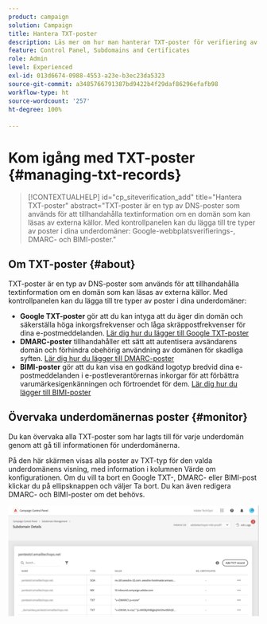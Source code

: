 ```yaml
---
product: campaign
solution: Campaign
title: Hantera TXT-poster
description: Läs mer om hur man hanterar TXT-poster för verifiering av domänägarskap.
feature: Control Panel, Subdomains and Certificates
role: Admin
level: Experienced
exl-id: 013d6674-0988-4553-a23e-b3ec23da5323
source-git-commit: a3485766791387bd9422b4f29daf86296efafb98
workflow-type: ht
source-wordcount: '257'
ht-degree: 100%

---
```


# Kom igång med TXT-poster {#managing-txt-records}

>[!CONTEXTUALHELP]
>id="cp_siteverification_add"
>title="Hantera TXT-poster"
>abstract="TXT-poster är en typ av DNS-poster som används för att tillhandahålla textinformation om en domän som kan läsas av externa källor. Med kontrollpanelen kan du lägga till tre typer av poster i dina underdomäner: Google-webbplatsverifierings-, DMARC- och BIMI-poster."

## Om TXT-poster {#about}

TXT-poster är en typ av DNS-poster som används för att tillhandahålla textinformation om en domän som kan läsas av externa källor. Med kontrollpanelen kan du lägga till tre typer av poster i dina underdomäner:

* **Google TXT-poster** gör att du kan intyga att du äger din domän och säkerställa höga inkorgsfrekvenser och låga skräppostfrekvenser för dina e-postmeddelanden. [Lär dig hur du lägger till Google TXT-poster](managing-txt-records.md)
* **DMARC-poster** tillhandahåller ett sätt att autentisera avsändarens domän och förhindra obehörig användning av domänen för skadliga syften. [Lär dig hur du lägger till DMARC-poster](dmarc.md)
* **BIMI-poster** gör att du kan visa en godkänd logotyp bredvid dina e-postmeddelanden i e-postleverantörernas inkorgar för att förbättra varumärkesigenkänningen och förtroendet för dem. [Lär dig hur du lägger till BIMI-poster](bimi.md)

## Övervaka underdomänernas poster {#monitor}

Du kan övervaka alla TXT-poster som har lagts till för varje underdomän genom att gå till informationen för underdomänerna.

På den här skärmen visas alla poster av TXT-typ för den valda underdomänens visning, med information i kolumnen Värde om konfigurationen. Om du vill ta bort en Google TXT-, DMARC- eller BIMI-post klickar du på ellipsknappen och väljer Ta bort. Du kan även redigera DMARC- och BIMI-poster om det behövs.

![](assets/txt-records.png)
